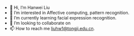 - 👋 Hi, I’m Hanwei Liu
- 👀 I’m interested in Affective computing, pattern recognition.
- 🌱 I’m currently learning facial expression recognition.
- 💞️ I’m looking to collaborate on 
- 📫 How to reach me liuhw1@tongji.edu.cn.

<!---
liuhw01/liuhw01 is a ✨ special ✨ repository because its `README.md` (this file) appears on your GitHub profile.
You can click the Preview link to take a look at your changes.
--->
